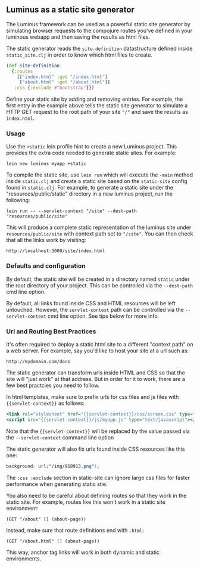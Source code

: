 ## Luminus as a static site generator

The Luminus framework can be used as a powerful static site generator
by simulating browser requests to the compojure routes you've defined
in your luminous webapp and then saving the results as html files.

The static generator reads the `site-definition` datastructure defined
inside `static_site.clj` in order to know which html files to create.

```clojure
(def site-definition
  {:routes
    [["index.html" :get "/index.html"]
     ["about.html" :get "/about.html"]]
   :css {:exclude #"bootstrap"}})
```

Define your static site by adding and removing entries. For example,
the first entry in the example above tells the static site generator
to simulate a HTTP GET request to the root path of your site `"/"` and
save the results as `index.html`.

### Usage

Use the `+static` lein profile hint to create a new Luminus project.
This provides the extra code needed to generate static sites. For
example:

    lein new luminus myapp +static

To compile the static site, use `lein run` which will execute the
`-main` method inside `static.clj` and create a static site based on the
`static-site` config found in `static.clj`. For example, to generate a
static site under the "resources/public/static" directory in a new
luminus project, run the following:

    lein run -- --servlet-context "/site" --dest-path "resources/public/site"

This will produce a complete static representation of the luminus site
under `resources/public/site` with context path set to `"/site"`. You
can then check that all the links work by visiting:

    http://localhost:3000/site/index.html
   
### Defaults and configuration

By default, the static site will be created in a directory named
`static` under the root directory of your project. This can be
controlled via the `--dest-path` cmd line option.

By default, all links found inside CSS and HTML resources will be left
untouched. However, the `servlet-context` path can be
controlled via the `--servlet-context` cmd line option. See tips below
for more info.

### Url and Routing Best Practices

It's often required to deploy a static html site to a different
"context path" on a web server. For example, say you'd like to host
your site at a url such as:

    http://mydomain.com/docs

The static generator can transform urls inside HTML and CSS so
that the site will "just work" at that address. But in order for it to
work, there are a few best practcies you need to follow.

In html templates, make sure to prefix urls for css files and js files
with `{{servlet-context}}` as follows:

```xml
<link rel="stylesheet" href="{{servlet-context}}/css/screen.css" type="text/css">
<script src="{{servlet-context}}/js/myapp.js" type="text/javascript"></script>
```

Note that the `{{servlet-context}}` will be replaced by the value passed
via the `--servlet-context` command line option

The static generator will also fix urls found inside CSS resources like this
one:

```css
background: url("/img/918913.png");
```

The `:css :exclude` section in static-site can ignore large css files
for faster performance when generating static stie.

You also need to be careful about defining routes so that they work in
the static site. For example, routes like this won't work in a static site environment:

    (GET "/about" [] (about-page))

Instead, make sure that route definitions end with `.html`:

    (GET "/about.html" [] (about-page))

This way, anchor tag links will work in both dynamic and static environments.
